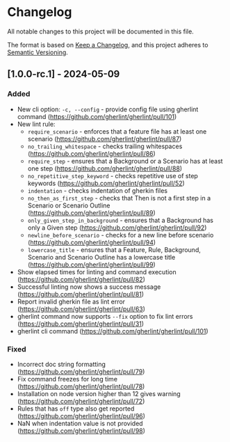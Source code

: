 # Changelog

All notable changes to this project will be documented in this file.

The format is based on [Keep a Changelog](https://keepachangelog.com/en/1.0.0/),
and this project adheres to [Semantic Versioning](https://semver.org/spec/v2.0.0.html).

## [1.0.0-rc.1] - 2024-05-09

### Added

-   New cli option: `-c, --config` - provide config file using gherlint command (https://github.com/gherlint/gherlint/pull/101)
-   New lint rule:
    -   `require_scenario` - enforces that a feature file has at least one scenario (https://github.com/gherlint/gherlint/pull/87)
    -   `no_trailing_whitespace` - checks trailing whitespaces (https://github.com/gherlint/gherlint/pull/86)
    -   `require_step` - ensures that a Background or a Scenario has at least one step (https://github.com/gherlint/gherlint/pull/88)
    -   `no_repetitive_step_keyword` - checks repetitive use of step keywords (https://github.com/gherlint/gherlint/pull/52)
    -   `indentation` - checks indentation of gherkin files
    -   `no_then_as_first_step` - checks that Then is not a first step in a Scenario or Scenario Outline (https://github.com/gherlint/gherlint/pull/89)
    -   `only_given_step_in_background` - ensures that a Background has only a Given step (https://github.com/gherlint/gherlint/pull/92)
    -   `newline_before_scenario` - checks for a new line before scenario (https://github.com/gherlint/gherlint/pull/94)
    -   `lowercase_title` - ensures that a Feature, Rule, Background, Scenario and Scenario Outline has a lowercase title (https://github.com/gherlint/gherlint/pull/99)
-   Show elapsed times for linting and command execution (https://github.com/gherlint/gherlint/pull/82)
-   Successful linting now shows a success message (https://github.com/gherlint/gherlint/pull/81)
-   Report invalid gherkin file as lint error (https://github.com/gherlint/gherlint/pull/63)
-   gherlint command now supports `--fix` option to fix lint errors (https://github.com/gherlint/gherlint/pull/31)
-   gherlint cli command (https://github.com/gherlint/gherlint/pull/101)

### Fixed

-   Incorrect doc string formatting (https://github.com/gherlint/gherlint/pull/79)
-   Fix command freezes for long time (https://github.com/gherlint/gherlint/pull/78)
-   Installation on node version higher than 12 gives warning (https://github.com/gherlint/gherlint/pull/72)
-   Rules that has `off` type also get reported (https://github.com/gherlint/gherlint/pull/96)
-   NaN when indentation value is not provided (https://github.com/gherlint/gherlint/pull/98)

